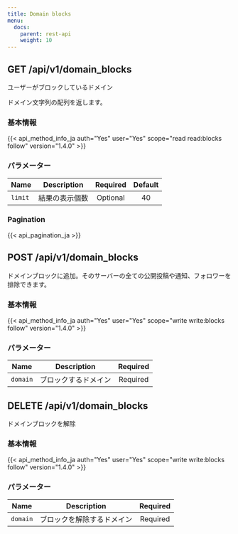 ```yaml
---
title: Domain blocks
menu:
  docs:
    parent: rest-api
    weight: 10
---
```


## GET /api/v1/domain_blocks

ユーザーがブロックしているドメイン

ドメイン文字列の配列を返します。

### 基本情報

{{< api_method_info_ja auth="Yes" user="Yes" scope="read read:blocks follow" version="1.4.0" >}}

### パラメーター

|Name|Description|Required|Default|
|----|-----------|:------:|:-----:|
| `limit` | 結果の表示個数 | Optional | 40 |

### Pagination

{{< api_pagination_ja >}}

## POST /api/v1/domain_blocks

ドメインブロックに追加。そのサーバーの全ての公開投稿や通知、フォロワーを排除できます。

### 基本情報

{{< api_method_info_ja auth="Yes" user="Yes" scope="write write:blocks follow" version="1.4.0" >}}

### パラメーター

|Name|Description|Required|
|----|-----------|:------:|
| `domain` | ブロックするドメイン | Required |

## DELETE /api/v1/domain_blocks

ドメインブロックを解除

### 基本情報

{{< api_method_info_ja auth="Yes" user="Yes" scope="write write:blocks follow" version="1.4.0" >}}

### パラメーター

|Name|Description|Required|
|----|-----------|:------:|
| `domain` | ブロックを解除するドメイン | Required |

